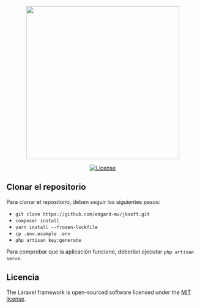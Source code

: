 <p align="center"><img src="https://res.cloudinary.com/dtfbvvkyp/image/upload/v1566331377/laravel-logolockup-cmyk-red.svg" width="400"></p>

<p align="center">
<a href="https://packagist.org/packages/laravel/framework"><img src="https://poser.pugx.org/laravel/framework/license.svg" alt="License"></a>
</p>

## Clonar el repositorio

Para clonar el repositorio, deben seguir los siguientes pasos:

- `git clone https://github.com/edgard-mv/jksoft.git`
- `composer install`
- `yarn install --frozen-lockfile`
- `cp .env.example .env`
- `php artisan key:generate`

Para comprobar que la aplicación funcione, deberían ejecutar `php artisan serve`.

## Licencia

The Laravel framework is open-sourced software licensed under the [MIT license](https://opensource.org/licenses/MIT).
